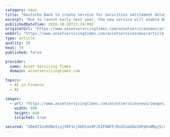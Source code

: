 ```yaml
---
category: news
title: "Deutsche Bank to create service for securities settlement delays"
excerpt: "Due to launch early next year, the new service will enable Deutsche Bank's clients to avoid financial penalties under the upcoming ... will be powered by Elastic Stack and Elastic’s machine learning and anomaly detection features. Deutsche’s Bank ..."
publishedDateTime: 2020-10-30T21:24:00Z
originalUrl: "https://www.assetservicingtimes.com/assetservicesnews/article.php?article_id=11078&page=7&newssection=CSDR"
webUrl: "https://www.assetservicingtimes.com/assetservicesnews/article.php?article_id=11078&page=7&newssection=CSDR"
type: article
quality: 39
heat: 39
published: false

provider:
  name: Asset Servicing Times
  domain: assetservicingtimes.com

topics:
  - AI in Finance
  - AI

images:
  - url: "https://www.assetservicingtimes.com/assetservicesnews/images/FridayOctober920201602259910.jpg"
    width: 990
    height: 640
    isCached: true

secured: "20eO21xUHXBeIcyjVKF3xjXbR1Uo9F/EIFGNFF/DxOZvmGOo2HPpKvWRpjS/qRMYS6LEQouA8MfzC9ldV13uXz+NJJqG6iEwU6qZwNYImqiYJzFxiLxQ6sXaQSdXJJTtuYj5VjbPDxrxL5I93ZGK6+ZByMLAj0hTNLWiWxLX/lxAkD/7oI88nXsJ70Uw2ugx2/nFRPnwDDtKYjQMzwA0Wd8HBOlwGzJRNyoyo5+z8gn3VHcWsR3Cth5IEQBwDa8ZQqfN/1SsjuEaagC7Y6paWi+Wr6M7JWszg/Ha2ZELIoeYX7gKR3ylE73U9j+I5zhE9k0Didq+hWi4HDRtoeCBezuIhrwCXMKq6joSxMx9f/o=;7bsqLfPyZtHvEv3Vr0n6Bg=="
---
```


